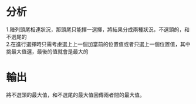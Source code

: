 <h1>分析</h1>
<a>1.陣列頭尾相連狀況，那頭尾只能擇一選擇，將結果分成兩種狀況，不選頭的，和不選尾的</a>
<br>
<a>2.在進行選擇時只需考慮選上上一個加當前的位置值或者只選上一個位置值，其中挑最大值選，最後的值就會是最大的</a>
<h1>輸出</h1>
<a>將不選頭的最大值，和不選尾的最大值回傳兩者間的最大值。</a>
